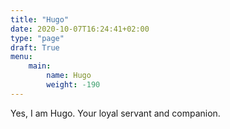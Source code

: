 ```yaml
---
title: "Hugo"
date: 2020-10-07T16:24:41+02:00
type: "page"
draft: True
menu: 
    main:
        name: Hugo
        weight: -190
---
```


Yes, I am Hugo. Your loyal servant and companion.
